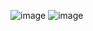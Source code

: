 ![image](https://github.com/user-attachments/assets/7849e61d-c917-4000-baef-4c3453922901)
![image](https://github.com/user-attachments/assets/993c412d-24e6-46ce-bf88-76035bb070dc)

